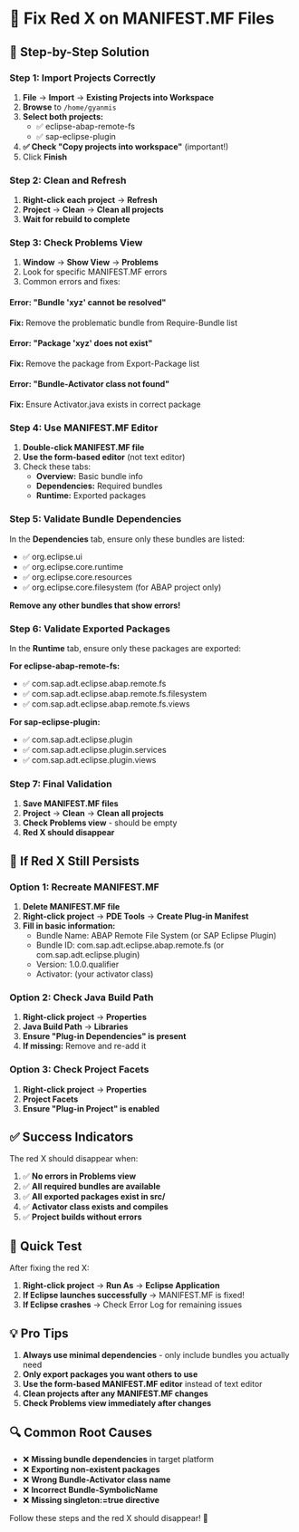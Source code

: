 # 🔧 Fix Red X on MANIFEST.MF Files

## 🎯 **Step-by-Step Solution**

### **Step 1: Import Projects Correctly**
1. **File** → **Import** → **Existing Projects into Workspace**
2. **Browse** to `/home/gyanmis`
3. **Select both projects:**
   - ✅ eclipse-abap-remote-fs
   - ✅ sap-eclipse-plugin
4. **✅ Check "Copy projects into workspace"** (important!)
5. Click **Finish**

### **Step 2: Clean and Refresh**
1. **Right-click each project** → **Refresh**
2. **Project** → **Clean** → **Clean all projects**
3. **Wait for rebuild to complete**

### **Step 3: Check Problems View**
1. **Window** → **Show View** → **Problems**
2. Look for specific MANIFEST.MF errors
3. Common errors and fixes:

#### **Error: "Bundle 'xyz' cannot be resolved"**
**Fix:** Remove the problematic bundle from Require-Bundle list

#### **Error: "Package 'xyz' does not exist"**
**Fix:** Remove the package from Export-Package list

#### **Error: "Bundle-Activator class not found"**
**Fix:** Ensure Activator.java exists in correct package

### **Step 4: Use MANIFEST.MF Editor**
1. **Double-click MANIFEST.MF file**
2. **Use the form-based editor** (not text editor)
3. Check these tabs:
   - **Overview:** Basic bundle info
   - **Dependencies:** Required bundles
   - **Runtime:** Exported packages

### **Step 5: Validate Bundle Dependencies**
In the **Dependencies** tab, ensure only these bundles are listed:
- ✅ org.eclipse.ui
- ✅ org.eclipse.core.runtime  
- ✅ org.eclipse.core.resources
- ✅ org.eclipse.core.filesystem (for ABAP project only)

**Remove any other bundles that show errors!**

### **Step 6: Validate Exported Packages**
In the **Runtime** tab, ensure only these packages are exported:

**For eclipse-abap-remote-fs:**
- ✅ com.sap.adt.eclipse.abap.remote.fs
- ✅ com.sap.adt.eclipse.abap.remote.fs.filesystem
- ✅ com.sap.adt.eclipse.abap.remote.fs.views

**For sap-eclipse-plugin:**
- ✅ com.sap.adt.eclipse.plugin
- ✅ com.sap.adt.eclipse.plugin.services
- ✅ com.sap.adt.eclipse.plugin.views

### **Step 7: Final Validation**
1. **Save MANIFEST.MF files**
2. **Project** → **Clean** → **Clean all projects**
3. **Check Problems view** - should be empty
4. **Red X should disappear**

## 🚨 **If Red X Still Persists**

### **Option 1: Recreate MANIFEST.MF**
1. **Delete MANIFEST.MF file**
2. **Right-click project** → **PDE Tools** → **Create Plug-in Manifest**
3. **Fill in basic information:**
   - Bundle Name: ABAP Remote File System (or SAP Eclipse Plugin)
   - Bundle ID: com.sap.adt.eclipse.abap.remote.fs (or com.sap.adt.eclipse.plugin)
   - Version: 1.0.0.qualifier
   - Activator: (your activator class)

### **Option 2: Check Java Build Path**
1. **Right-click project** → **Properties**
2. **Java Build Path** → **Libraries**
3. **Ensure "Plug-in Dependencies" is present**
4. **If missing:** Remove and re-add it

### **Option 3: Check Project Facets**
1. **Right-click project** → **Properties**
2. **Project Facets**
3. **Ensure "Plug-in Project" is enabled**

## ✅ **Success Indicators**

The red X should disappear when:
1. ✅ **No errors in Problems view**
2. ✅ **All required bundles are available**
3. ✅ **All exported packages exist in src/**
4. ✅ **Activator class exists and compiles**
5. ✅ **Project builds without errors**

## 🎯 **Quick Test**

After fixing the red X:
1. **Right-click project** → **Run As** → **Eclipse Application**
2. **If Eclipse launches successfully** → MANIFEST.MF is fixed!
3. **If Eclipse crashes** → Check Error Log for remaining issues

## 💡 **Pro Tips**

1. **Always use minimal dependencies** - only include bundles you actually need
2. **Only export packages you want others to use**
3. **Use the form-based MANIFEST.MF editor** instead of text editor
4. **Clean projects after any MANIFEST.MF changes**
5. **Check Problems view immediately after changes**

## 🔍 **Common Root Causes**

- ❌ **Missing bundle dependencies** in target platform
- ❌ **Exporting non-existent packages**
- ❌ **Wrong Bundle-Activator class name**
- ❌ **Incorrect Bundle-SymbolicName**
- ❌ **Missing singleton:=true directive**

Follow these steps and the red X should disappear! 🎉
